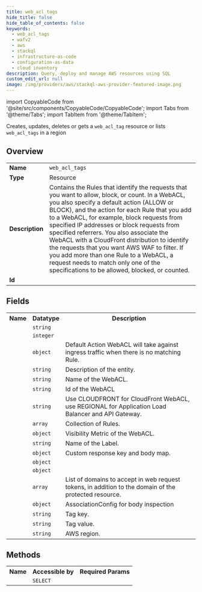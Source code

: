 ```yaml
---
title: web_acl_tags
hide_title: false
hide_table_of_contents: false
keywords:
  - web_acl_tags
  - wafv2
  - aws
  - stackql
  - infrastructure-as-code
  - configuration-as-data
  - cloud inventory
description: Query, deploy and manage AWS resources using SQL
custom_edit_url: null
image: /img/providers/aws/stackql-aws-provider-featured-image.png
---
```


import CopyableCode from '@site/src/components/CopyableCode/CopyableCode';
import Tabs from '@theme/Tabs';
import TabItem from '@theme/TabItem';

Creates, updates, deletes or gets a <code>web_acl_tag</code> resource or lists <code>web_acl_tags</code> in a region

## Overview
<table><tbody>
<tr><td><b>Name</b></td><td><code>web_acl_tags</code></td></tr>
<tr><td><b>Type</b></td><td>Resource</td></tr>
<tr><td><b>Description</b></td><td>Contains the Rules that identify the requests that you want to allow, block, or count. In a WebACL, you also specify a default action (ALLOW or BLOCK), and the action for each Rule that you add to a WebACL, for example, block requests from specified IP addresses or block requests from specified referrers. You also associate the WebACL with a CloudFront distribution to identify the requests that you want AWS WAF to filter. If you add more than one Rule to a WebACL, a request needs to match only one of the specifications to be allowed, blocked, or counted.</td></tr>
<tr><td><b>Id</b></td><td><CopyableCode code="aws.wafv2.web_acl_tags" /></td></tr>
</tbody></table>

## Fields
<table><tbody><tr><th>Name</th><th>Datatype</th><th>Description</th></tr><tr><td><CopyableCode code="arn" /></td><td><code>string</code></td><td></td></tr>
<tr><td><CopyableCode code="capacity" /></td><td><code>integer</code></td><td></td></tr>
<tr><td><CopyableCode code="default_action" /></td><td><code>object</code></td><td>Default Action WebACL will take against ingress traffic when there is no matching Rule.</td></tr>
<tr><td><CopyableCode code="description" /></td><td><code>string</code></td><td>Description of the entity.</td></tr>
<tr><td><CopyableCode code="name" /></td><td><code>string</code></td><td>Name of the WebACL.</td></tr>
<tr><td><CopyableCode code="id" /></td><td><code>string</code></td><td>Id of the WebACL</td></tr>
<tr><td><CopyableCode code="scope" /></td><td><code>string</code></td><td>Use CLOUDFRONT for CloudFront WebACL, use REGIONAL for Application Load Balancer and API Gateway.</td></tr>
<tr><td><CopyableCode code="rules" /></td><td><code>array</code></td><td>Collection of Rules.</td></tr>
<tr><td><CopyableCode code="visibility_config" /></td><td><code>object</code></td><td>Visibility Metric of the WebACL.</td></tr>
<tr><td><CopyableCode code="label_namespace" /></td><td><code>string</code></td><td>Name of the Label.</td></tr>
<tr><td><CopyableCode code="custom_response_bodies" /></td><td><code>object</code></td><td>Custom response key and body map.</td></tr>
<tr><td><CopyableCode code="captcha_config" /></td><td><code>object</code></td><td></td></tr>
<tr><td><CopyableCode code="challenge_config" /></td><td><code>object</code></td><td></td></tr>
<tr><td><CopyableCode code="token_domains" /></td><td><code>array</code></td><td>List of domains to accept in web request tokens, in addition to the domain of the protected resource.</td></tr>
<tr><td><CopyableCode code="association_config" /></td><td><code>object</code></td><td>AssociationConfig for body inspection</td></tr>
<tr><td><CopyableCode code="tag_key" /></td><td><code>string</code></td><td>Tag key.</td></tr>
<tr><td><CopyableCode code="tag_value" /></td><td><code>string</code></td><td>Tag value.</td></tr>
<tr><td><CopyableCode code="region" /></td><td><code>string</code></td><td>AWS region.</td></tr>
</tbody></table>

## Methods

<table><tbody>
  <tr>
    <th>Name</th>
    <th>Accessible by</th>
    <th>Required Params</th>
  </tr>
  <tr>
    <td><CopyableCode code="view" /></td>
    <td><code>SELECT</code></td>
    <td><CopyableCode code="region" /></td>
  </tr>
</tbody></table>








